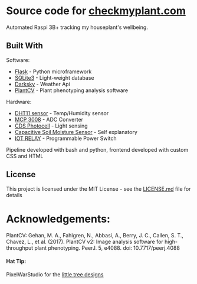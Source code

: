 # Source code for [checkmyplant.com](https://www.checkmyplant.com)
Automated Raspi 3B+ tracking my houseplant's wellbeing. 



## Built With

Software:
* [Flask](https://palletsprojects.com/p/flask/) - Python microframework
* [SQLite3](https://www.sqlite.org/index.html) - Light-weight database
* [Darksky](https://darksky.net/dev) - Weather Api
* [PlantCV](https://plantcv.danforthcenter.org/) - Plant phenotyping analysis software

Hardware:
* [DHT11 sensor](https://github.com/apoptosus/DHT11_Python) - Temp/Humidity sensor
* [MCP 3008](https://github.com/apoptosus/Adafruit_Python_MCP3008) - ADC Converter
* [CDS Photocell](https://cdn-learn.adafruit.com/assets/assets/000/010/127/original/PDV-P8001.pdf) - Light sensing
* [Capacitive Soil Moisture Sensor](https://wiki.dfrobot.com/Capacitive_Soil_Moisture_Sensor_SKU_SEN0193) - Self explanatory
* [IOT RELAY](https://www.digital-loggers.com/iotfaqs.html) - Programmable Power Switch

Pipeline developed with bash and python, frontend developed with custom CSS and HTML

## License

This project is licensed under the MIT License - see the [LICENSE.md](LICENSE.md) file for details


# Acknowledgements:

PlantCV:
Gehan, M. A., Fahlgren, N., Abbasi, A., Berry, J. C., Callen, S. T., Chavez, L., et al. (2017). PlantCV v2: Image analysis software for high-throughput plant phenotyping. PeerJ. 5, e4088. doi: 10.7717/peerj.4088

#### Hat Tip:

PixelWarStudio for the [little tree designs](https://github.com/PixelwarStudio/PyTree)
